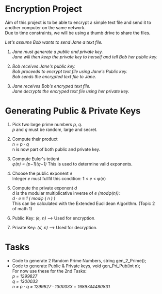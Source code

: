 # Encryption Project
Aim of this project is to be able to encrypt a simple text file and send it to another computer on the same network.  
Due to time constraints, we will be using a thumb drive to share the files.  

*Let's assume Bob wants to send Jane a text file.*  

1. *Jane must generate a public and private key.*  
   *Jane will then keep the private key to herself and tell Bob her public key.*  

2. *Bob receives Jane's public key.*  
   *Bob proceeds to encrypt text file using Jane's Public key.*  
   *Bob sends the encrypted text file to Jane.*  
   
3. *Jane receives Bob's encryped text file.*  
   *Jane decrypts the encryped text file using her private key.*

# Generating Public & Private Keys
1. Pick two large prime numbers *p, q*.  
   *p* and *q* must be random, large and secret.
     
2. Compute their product  
   *n = p · q*  
   n is now part of both public and private key.

3. Compute Euler's totient  
   *φ(n) = (p−1)(q−1)*
   This is used to determine valid exponents.

4. Choose the public exponent *e*  
   Integer *e* must fullfil this condition: 1 < *e* < φ(n)  

5. Compute the private exponent *d*  
   *d* is the modular multiplicative inverse of *e (modφ(n))*:  
   *d · e ≡ 1 ( modφ ( n ) )*  
   This can be calculated with the Extended Euclidean Algorithm. (Topic 2 of math 1)

6. Public Key: *(e, n)* --> Used for encryption.
7. Private Key: *(d, n)* --> Used for decryption.

# Tasks
- Code to generate 2 Random Prime Numbers, string gen_2_Prime();
- Code to generate Public & Private keys, void gen_Pri_Pub(int n);  
  For now use these for the 2nd Tasks:  
  *p = 1299827*  
  *q = 1300033*  
  *n = p · q = 1299827 · 1300033 = 1689744480831*
